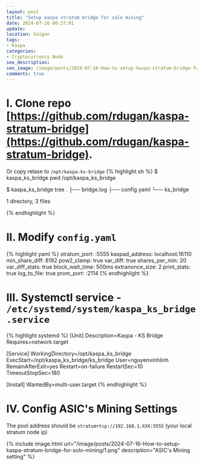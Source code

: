 ```yaml
---
layout: post
title: "Setup kaspa stratum bridge for solo mining"
date: 2024-07-16 00:37:01
update:
location: Saigon
tags:
- Kaspa
categories:
- Cryptocurrency Node
seo_description:
seo_image: /image/posts/2024-07-16-How-to-setup-kaspa-stratum-bridge-for-solo-mining/1.png
comments: true
---
```


# I. Clone repo [https://github.com/rdugan/kaspa-stratum-bridge](https://github.com/rdugan/kaspa-stratum-bridge).

Or copy relase to `/opt/kaspa-ks-bridge`
{% highlight sh %}
$  kaspa_ks_bridge pwd
/opt/kaspa_ks_bridge

$  kaspa_ks_bridge tree
.
├── bridge.log
├── config.yaml
└── ks_bridge

1 directory, 3 files

{% endhighlight %}

# II. Modify `config.yaml`
{% highlight yaml %}
stratum_port: :5555
kaspad_address: localhost:16110
min_share_diff: 8192
pow2_clamp: true
var_diff: true
shares_per_min: 20
var_diff_stats: true
block_wait_time: 500ms
extranonce_size: 2
print_stats: true
log_to_file: true
prom_port: :2114
{% endhighlight %}

# III. Systemctl service - `/etc/systemd/system/kaspa_ks_bridge.service`
{% highlight systemd %}
[Unit]
Description=Kaspa - KS Bridge
Requires=network.target

[Service]
WorkingDirectory=/opt/kaspa_ks_bridge
ExecStart=/opt/kaspa_ks_bridge/ks_bridge
User=nguyenvinhlinh
RemainAfterExit=yes
Restart=on-failure
RestartSec=10
TimeoutStopSec=180

[Install]
WantedBy=multi-user.target
{% endhighlight %}

# IV. Config ASIC's Mining Settings

The pool address should be `stratum+tcp://192.168.1.XXX:5555` (your local stratum node ip)

{% include image.html url="/image/posts/2024-07-16-How-to-setup-kaspa-stratum-bridge-for-solo-mining/1.png" description="ASIC's Mining setting" %}
